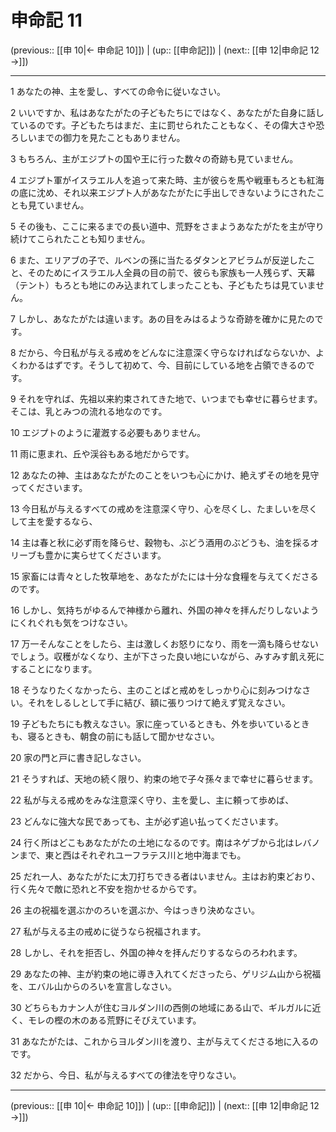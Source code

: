 # 申命記 11

(previous:: [[申 10|← 申命記 10]]) | (up:: [[申命記]]) | (next:: [[申 12|申命記 12 →]])

***




1 
あなたの神、主を愛し、すべての命令に従いなさい。 



2 
いいですか、私はあなたがたの子どもたちにではなく、あなたがた自身に話しているのです。子どもたちはまだ、主に罰せられたこともなく、その偉大さや恐ろしいまでの御力を見たこともありません。 



3 
もちろん、主がエジプトの国や王に行った数々の奇跡も見ていません。 



4 
エジプト軍がイスラエル人を追って来た時、主が彼らを馬や戦車もろとも紅海の底に沈め、それ以来エジプト人があなたがたに手出しできないようにされたことも見ていません。 



5 
その後も、ここに来るまでの長い道中、荒野をさまようあなたがたを主が守り続けてこられたことも知りません。 



6 
また、エリアブの子で、ルベンの孫に当たるダタンとアビラムが反逆したこと、そのためにイスラエル人全員の目の前で、彼らも家族も一人残らず、天幕（テント）もろとも地にのみ込まれてしまったことも、子どもたちは見ていません。 



7 
しかし、あなたがたは違います。あの目をみはるような奇跡を確かに見たのです。 



8 
だから、今日私が与える戒めをどんなに注意深く守らなければならないか、よくわかるはずです。そうして初めて、今、目前にしている地を占領できるのです。 



9 
それを守れば、先祖以来約束されてきた地で、いつまでも幸せに暮らせます。そこは、乳とみつの流れる地なのです。 



10 
エジプトのように灌漑する必要もありません。 



11 
雨に恵まれ、丘や渓谷もある地だからです。 



12 
あなたの神、主はあなたがたのことをいつも心にかけ、絶えずその地を見守ってくださいます。 



13 
今日私が与えるすべての戒めを注意深く守り、心を尽くし、たましいを尽くして主を愛するなら、 



14 
主は春と秋に必ず雨を降らせ、穀物も、ぶどう酒用のぶどうも、油を採るオリーブも豊かに実らせてくださいます。 



15 
家畜には青々とした牧草地を、あなたがたには十分な食糧を与えてくださるのです。 



16 
しかし、気持ちがゆるんで神様から離れ、外国の神々を拝んだりしないようにくれぐれも気をつけなさい。 



17 
万一そんなことをしたら、主は激しくお怒りになり、雨を一滴も降らせないでしょう。収穫がなくなり、主が下さった良い地にいながら、みすみす飢え死にすることになります。 



18 
そうなりたくなかったら、主のことばと戒めをしっかり心に刻みつけなさい。それをしるしとして手に結び、額に張りつけて絶えず覚えなさい。 



19 
子どもたちにも教えなさい。家に座っているときも、外を歩いているときも、寝るときも、朝食の前にも話して聞かせなさい。 



20 
家の門と戸に書き記しなさい。 



21 
そうすれば、天地の続く限り、約束の地で子々孫々まで幸せに暮らせます。 



22 
私が与える戒めをみな注意深く守り、主を愛し、主に頼って歩めば、 



23 
どんなに強大な民であっても、主が必ず追い払ってくださいます。 



24 
行く所はどこもあなたがたの土地になるのです。南はネゲブから北はレバノンまで、東と西はそれぞれユーフラテス川と地中海までも。 



25 
だれ一人、あなたがたに太刀打ちできる者はいません。主はお約束どおり、行く先々で敵に恐れと不安を抱かせるからです。 



26 
主の祝福を選ぶかのろいを選ぶか、今はっきり決めなさい。 



27 
私が与える主の戒めに従うなら祝福されます。 



28 
しかし、それを拒否し、外国の神々を拝んだりするならのろわれます。 



29 
あなたの神、主が約束の地に導き入れてくださったら、ゲリジム山から祝福を、エバル山からのろいを宣言しなさい。 



30 
どちらもカナン人が住むヨルダン川の西側の地域にある山で、ギルガルに近く、モレの樫の木のある荒野にそびえています。 



31 
あなたがたは、これからヨルダン川を渡り、主が与えてくださる地に入るのです。 



32 
だから、今日、私が与えるすべての律法を守りなさい。

***

(previous:: [[申 10|← 申命記 10]]) | (up:: [[申命記]]) | (next:: [[申 12|申命記 12 →]])
